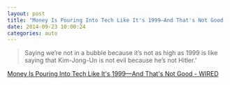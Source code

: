 ```yaml
---
layout: post
title: "Money Is Pouring Into Tech Like It's 1999—And That's Not Good | WIRED"
date: 2014-09-23 10:00:24
categories: auto
---
```


> Saying we’re not in a bubble because it’s not as high as 1999 is like saying that Kim-Jong-Un is not evil because he’s not Hitler.’

 <!-- --> 

[Money Is Pouring Into Tech Like It's 1999—And That's Not Good - WIRED](http://www.wired.com/2014/09/money-pouring-tech-like-1999and-thats-good/)